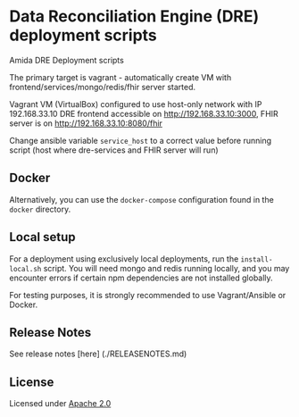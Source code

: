 # Data Reconciliation Engine (DRE) deployment scripts
Amida DRE Deployment scripts

The primary target is vagrant - automatically create VM with frontend/services/mongo/redis/fhir server started.

Vagrant VM (VirtualBox) configured to use host-only network with IP 192.168.33.10
DRE frontend accessible on http://192.168.33.10:3000, FHIR server is on http://192.168.33.10:8080/fhir

Change ansible variable `service_host` to a correct value before running script (host where dre-services and FHIR server will run)

## Docker
Alternatively, you can use the `docker-compose` configuration found in the `docker` directory.

## Local setup
For a deployment using exclusively local deployments, run the `install-local.sh` script. You will need mongo and redis running locally, and you may encounter errors if certain npm dependencies are not installed globally.

For testing purposes, it is strongly recommended to use Vagrant/Ansible or Docker.

## Release Notes

See release notes [here] (./RELEASENOTES.md)

## License

Licensed under [Apache 2.0](./LICENSE)
